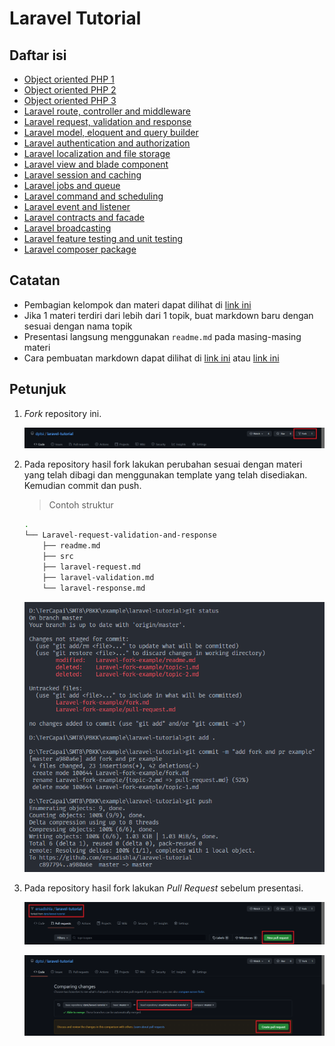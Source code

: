 # Laravel Tutorial

## Daftar isi

- [Object oriented PHP 1](Object-oriented-PHP-1/readme.md)
- [Object oriented PHP 2](Object-oriented-PHP-2/readme.md)
- [Object oriented PHP 3](Object-oriented-PHP-3/readme.md)
- [Laravel route, controller and middleware](Laravel-route-controller-and-middleware/readme.md)
- [Laravel request, validation and response](Laravel-request-validation-and-response/readme.md)
- [Laravel model, eloquent and query builder](Laravel-model-eloquent-and-query-builder/readme.md)
- [Laravel authentication and authorization](Laravel-authentication-and-authorization/readme.md)
- [Laravel localization and file storage](Laravel-localization-and-file-storage/readme.md)
- [Laravel view and blade component](Laravel-view-and-blade-component/readme.md)
- [Laravel session and caching](Laravel-session-and-caching/readme.md)
- [Laravel jobs and queue](Laravel-jobs-and-queue/readme.md)
- [Laravel command and scheduling](Laravel-command-and-scheduling/readme.md)
- [Laravel event and listener](Laravel-event-and-listener/readme.md)
- [Laravel contracts and facade](Laravel-contracts-and-facade/readme.md)
- [Laravel broadcasting](Laravel-broadcasting/readme.md)
- [Laravel feature testing and unit testing](Laravel-feature-testing-and-unit-testing/readme.md)
- [Laravel composer package](Laravel-composer-package/readme.md)

## Catatan

- Pembagian kelompok dan materi dapat dilihat di [link ini](https://docs.google.com/spreadsheets/d/1veoJvnwTS8INEodXPWJ65GWscV7bupEIdI65GZVa6GU/edit?usp=sharing)
- Jika 1 materi terdiri dari lebih dari 1 topik, buat markdown baru dengan sesuai dengan nama topik
- Presentasi langsung menggunakan `readme.md` pada masing-masing materi
- Cara pembuatan markdown dapat dilihat di [link ini](https://www.markdownguide.org/cheat-sheet/) atau [link ini](https://github.com/adam-p/markdown-here/wiki/Markdown-Cheatsheet)

## Petunjuk

1. *Fork* repository ini.

    ![fork](img/fork.png)

2. Pada repository hasil fork lakukan perubahan sesuai dengan materi yang telah dibagi dan menggunakan template yang telah disediakan. Kemudian commit dan push.
    > Contoh struktur

    ```bash
    .
    └── Laravel-request-validation-and-response
        ├── readme.md
        ├── src
        ├── laravel-request.md
        ├── laravel-validation.md
        └── laravel-response.md
    ```

    ![fork](img/edit.png)

3. Pada repository hasil fork lakukan *Pull Request* sebelum presentasi.

    ![fork](img/pr-1.png)

    ![fork](img/pr-2.png)
